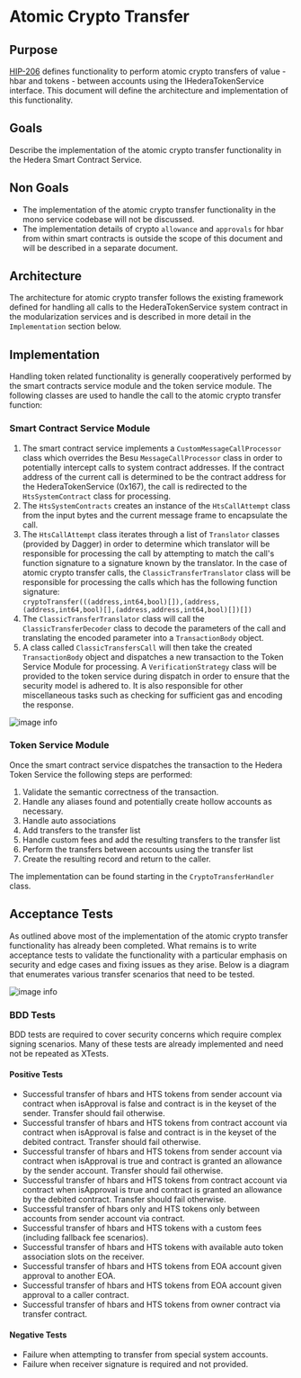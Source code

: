 # Atomic Crypto Transfer

## Purpose

[HIP-206](https://hips.hedera.com/hip/hip-206) defines functionality to perform atomic crypto transfers of value - hbar and tokens - between accounts using the IHederaTokenService interface. This document will define the architecture and implementation of this functionality.

## Goals

Describe the implementation of the atomic crypto transfer functionality in the Hedera Smart Contract Service.  

## Non Goals

- The implementation of the atomic crypto transfer functionality in the mono service codebase will not be discussed.
- The implementation details of crypto `allowance` and `approvals` for hbar from within smart contracts is outside the scope of this document and will be described in a separate document.

## Architecture

The architecture for atomic crypto transfer follows the existing framework defined for handling all calls to the HederaTokenService system contract in the modularization services and is described in more detail in the `Implementation` section below.

## Implementation
Handling token related functionality is generally cooperatively performed by the smart contracts service module and the token service module.  The following classes are used to handle the call to the atomic crypto transfer function:

### Smart Contract Service Module
1.  The smart contract service implements a `CustomMessageCallProcessor` class which overrides the Besu `MessageCallProcessor` class in order to potentially intercept calls to system contract addresses.
If the contract address of the current call is determined to be the contract address for the HederaTokenService (0x167), the call is redirected to the `HtsSystemContract` class for processing. 
2.  The `HtsSystemContracts` creates an instance of the `HtsCallAttempt` class from the input bytes and the current message frame to encapsulate the call.
3.  The `HtsCallAttempt` class iterates through a list of `Translator` classes (provided by Dagger) in order to determine which translator will be responsible for processing the call by attempting to match the call's 
function signature to a signature known by the translator.  In the case of atomic crypto transfer calls, the `ClassicTransferTranslator` class will be responsible for processing the calls which has the following function signature: \
```cryptoTransfer(((address,int64,bool)[]),(address,(address,int64,bool)[],(address,address,int64,bool)[])[])```
4.  The `ClassicTransferTranslator` class will call the `ClassicTransferDecoder` class to decode the parameters of the call and translating the encoded parameter into a `TransactionBody` object.
5.  A class called  `ClassicTransfersCall` will then take the created `TransactionBody` object and dispatches a new transaction to the Token Service Module for processing.  A `VerificationStrategy` class will be provided to the token service during dispatch in order to ensure that the security model is adhered to.
It is also responsible for other miscellaneous tasks such as checking for sufficient gas and encoding the response.

![image info](./class_diagram.drawio.png)

### Token Service Module

Once the smart contract service dispatches the transaction to the Hedera Token Service the following steps are performed:

1. Validate the semantic correctness of the transaction.
2. Handle any aliases found and potentially create hollow accounts as necessary.
3. Handle auto associations
4. Add transfers to the transfer list
5. Handle custom fees and add the resulting transfers to the transfer list
6. Perform the transfers between accounts using the transfer list
7. Create the resulting record and return to the caller. 

The implementation can be found starting in the `CryptoTransferHandler` class.

## Acceptance Tests

As outlined above most of the implementation of the atomic crypto transfer functionality has already been completed.  What remains is to write acceptance tests
to validate the functionality with a particular emphasis on security and edge cases and fixing issues as they arise. Below is a diagram that enumerates various transfer scenarios that need to be tested.

![image info](./transfer_scenarios.drawio.png)


### BDD Tests

BDD tests are required to cover security concerns which require complex signing scenarios.  Many of these tests
are already implemented and need not be repeated as XTests.

#### Positive Tests
- Successful transfer of hbars and HTS tokens from sender account via contract when isApproval is false and contract is in the keyset of the sender. Transfer should fail otherwise.
- Successful transfer of hbars and HTS tokens from contract account via contract when isApproval is false and contract is in the keyset of the debited contract. Transfer should fail otherwise.
- Successful transfer of hbars and HTS tokens from sender account via contract when isApproval is true and contract is granted an allowance by the sender account. Transfer should fail otherwise.
- Successful transfer of hbars and HTS tokens from contract account via contract when isApproval is true and contract is granted an allowance by the debited contract. Transfer should fail otherwise.
- Successful transfer of hbars only and HTS tokens only between accounts from sender account via contract.
- Successful transfer of hbars and HTS tokens with a custom fees (including fallback fee scenarios).
- Successful transfer of hbars and HTS tokens with available auto token association slots on the receiver.
- Successful transfer of hbars and HTS tokens from EOA account given approval to another EOA.
- Successful transfer of hbars and HTS tokens from EOA account given approval to a caller contract.
- Successful transfer of hbars and HTS tokens from owner contract via transfer contract.

#### Negative Tests

- Failure when attempting to transfer from special system accounts.
- Failure when receiver signature is required and not provided.
